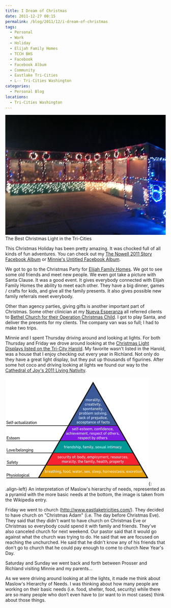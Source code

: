 ```yaml
---
title: I Dream of Christmas
date: 2011-12-27 00:15
permalink: /blog/2011/12/i-dream-of-christmas
tags:
  - Personal
  - Work
  - Holiday
  - Elijah Family Homes
  - TCCH BHS
  - Facebook
  - Facebook Album
  - Community
  - Eastlake Tri-Cities
  - L-- Tri-Cities Washington
categories:
  - Personal Blog
locations: 
  - Tri-Cities Washington
---
```


![The Best Christmas Light in the Tri-Cities][1] The Best Christmas Light in the Tri-Cities 

   [1]: /assets/media/tri-cities-christmas-lights.JPG

This Christmas Holiday has been pretty amazing. It was chocked full of all kinds of fun adventures. You can check out my [The Nowell 2011 Story Facebook Album][2] or [Minnie's Untitled Facebook Album][3].

   [2]: http://www.facebook.com/media/set/?set=a.618082915166.2087087.44504407&type=1&l=072fa4db0d
   [3]: http://www.facebook.com/media/set/?set=a.2543395822856.2121322.1192543209&type=1

We got to go to the Christmas Party for [Elijah Family Homes][4]. We got to see some old friends and meet new people. We even got take a picture with Santa Clause. It was a good event. It gives everybody connected with Elijah Family Homes the ability to meet each other. They have a big dinner, games / crafts for kids, and give all the family presents. It also gives possible new family referrals meet everybody.

   [4]: http://www.elijahfamilyhomes.org/

Other than agency parties, giving gifts is another important part of Christmas. Some other clinician at my [Nueva Esperanza][5] all referred clients to [Bethel Church for their Operation Christmas Child][6]. I got to play Santa, and deliver the presents for my clients. The company van was so full; I had to make two trips.

   [5]: http://tcc-health.org/locations.php?id=6
   [6]: http://richland.bethel-church.org/blog/2011/10/26/operation-christmas-child/

Minnie and I spent Thursday driving around and looking at lights. For both Thursday and Friday we drove around looking at the [Christmas Light Displays listed on the Tri-City Harold][7]. My favorite wasn't listed in the Harold, was a house that I enjoy checking out every year in Richland. Not only do they have a great light display, but they put up thousands of figurines. After some hot coco and driving looking at lights we found our way to the [Cathedral of Joy's 2011 Living Nativity][8].

   [7]: http://www.tri-cityherald.com/2011/12/18/1757314/mid-columbias-2011-christmas-lights.html
   [8]: http://cojchurch.org/2011/12/01/living-nativity-2011/

![An interpretation of Maslow's hierarchy of needs, represented as a pyramid with the more basic needs at the bottom, the image is taken from the  Wikipedia entry.][9]{: .align-left} An interpretation of Maslow's hierarchy of needs, represented as a pyramid with the more basic needs at the bottom, the image is taken from the Wikipedia entry. 

   [9]: /assets/media/maslows-hierarchy-needs.png

Friday we went to church (http://www.eastlaketricities.com/). They decided to have church on "Christmas Adam" (i.e. The day before Christmas Eve). They said that they didn't want to have church on Christmas Eve or Christmas so everybody could spend it with family and friends. They've also canceled church for next weekend. Our pastor said that it would go against what the church was trying to do. He said that we are focused on reaching the unchurched. He said that he didn't know any of his friends that don't go to church that he could pay enough to come to church New Year's Day.

Saturday and Sunday we went back and forth between Prosser and Richland visiting Minnie and my parents...

As we were driving around looking at all the lights, it made me think about Maslow's Hierarchy of Needs. I was thinking about how many people are working on their basic needs (i.e. food, shelter, food, security) while there are so many people who don’t even have to (or want to in most cases) think about those things.
